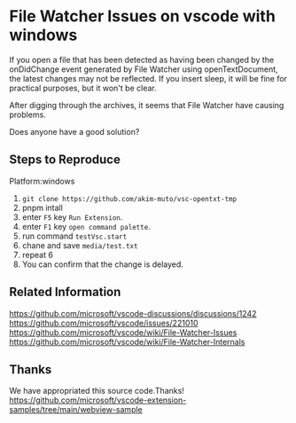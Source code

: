 # File Watcher Issues on vscode with windows

If you open a file that has been detected as having been changed by the onDidChange event generated by File Watcher using openTextDocument, the latest changes may not be reflected.
If you insert sleep, it will be fine for practical purposes, but it won't be clear.

After digging through the archives, it seems that File Watcher have causing problems.

Does anyone have a good solution?

## Steps to Reproduce

Platform:windows

1. `git clone https://github.com/akim-muto/vsc-opentxt-tmp`
2. pnpm intall
3. enter `F5` key `Run Extension`.
4. enter `F1` key `open command palette`.
5. run command `testVsc.start`
6. chane and save `media/test.txt`
7. repeat 6
8. You can confirm that the change is delayed.

## Related Information

<https://github.com/microsoft/vscode-discussions/discussions/1242>
<https://github.com/microsoft/vscode/issues/221010>
<https://github.com/microsoft/vscode/wiki/File-Watcher-Issues>
<https://github.com/microsoft/vscode/wiki/File-Watcher-Internals>

## Thanks

We have appropriated this source code.Thanks!
<https://github.com/microsoft/vscode-extension-samples/tree/main/webview-sample>

